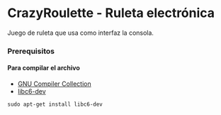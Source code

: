 # CrazyRoulette - Ruleta electrónica
  Juego de ruleta que usa como interfaz la consola.

### Prerequisitos

#### Para compilar el archivo
- [GNU Compiler Collection](https://gcc.gnu.org/)
- [libc6-dev](https://packages.debian.org/es/sid/libc6-dev)

```
sudo apt-get install libc6-dev
```


